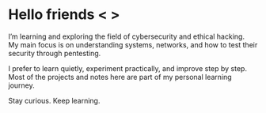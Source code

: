 # Hello friends < >

I’m learning and exploring the field of cybersecurity and ethical hacking.  
My main focus is on understanding systems, networks, and how to test their security through pentesting.  

I prefer to learn quietly, experiment practically, and improve step by step.  
Most of the projects and notes here are part of my personal learning journey.

Stay curious. Keep learning.